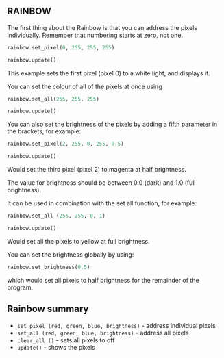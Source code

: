 ## RAINBOW

The first thing about the Rainbow is that you can address the pixels individually. 
Remember that numbering starts at zero, not one.

```python
rainbow.set_pixel(0, 255, 255, 255)

rainbow.update()
```

This example sets the first pixel (pixel 0) to a white light, and displays it.

You can set the colour of all of the pixels at once using

```python
rainbow.set_all(255, 255, 255)

rainbow.update()
```

You can also set the brightness of the pixels by adding a fifth parameter in the brackets, for example:

```python
rainbow.set_pixel(2, 255, 0, 255, 0.5)

rainbow.update()
```

Would set the third pixel (pixel 2) to magenta at half brightness. 

The value for brightness should be between 0.0 (dark) and 1.0 (full brightness). 

It can be used in combination with the set all function, for example:

```python
rainbow.set_all (255, 255, 0, 1)

rainbow.update()
```

Would set all the pixels to yellow at full brightness.

You can set the brightness globally by using:

```python
rainbow.set_brightness(0.5)
```

which would set all pixels to half brightness for the remainder of the program.


## Rainbow summary

* `set_pixel (red, green, blue, brightness)` - address individual pixels
* `set_all (red, green, blue, brightness)` - address all pixels
* `clear_all ()` - sets all pixels to off
* `update()` - shows the pixels
